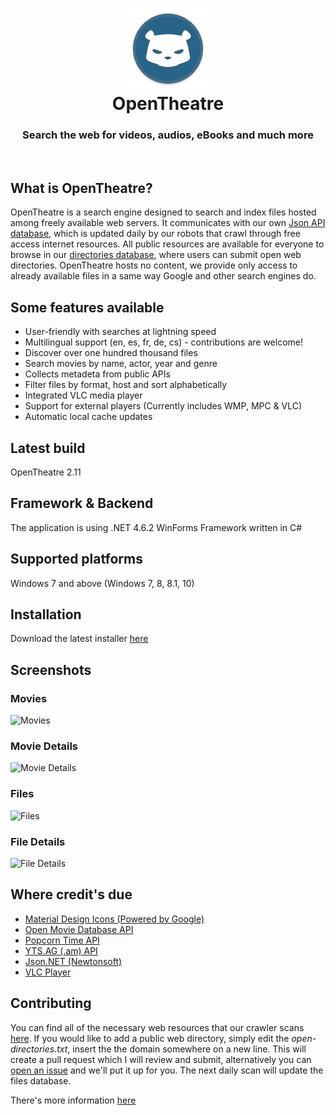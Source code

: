 <h1 align="center">
  <img src="/opentheatre/Resources/opentheatre-logo.png" height="128" width="128" alt="Logo" />
  <br />
  OpenTheatre
</h1>

<h3 align="center">Search the web for videos, audios, eBooks and much more </h3>
<div align="center">
</div>
<br />

## What is OpenTheatre?
OpenTheatre is a search engine designed to search and index files hosted among freely available web servers. It communicates with our own [Json API database](https://dropbox.com/sh/bqb14ty282xm9xi/AACeniqYjhq2auw3KU3oNW2Fa?dl=0), which is updated daily by our robots that crawl through free access internet resources. All public resources are available for everyone to browse in our [directories database](https://github.com/invu/opentheatre/tree/master/api), where users can submit open web directories. OpenTheatre hosts no content, we provide only access to already available files in a same way Google and other search engines do.

## Some features available
- User-friendly with searches at lightning speed
- Multilingual support (en, es, fr, de, cs) - contributions are welcome!
- Discover over one hundred thousand files
- Search movies by name, actor, year and genre
- Collects metadeta from public APIs
- Filter files by format, host and sort alphabetically
- Integrated VLC media player 
- Support for external players (Currently includes WMP, MPC & VLC)
- Automatic local cache updates

## Latest build
OpenTheatre 2.11

## Framework & Backend
The application is using .NET 4.6.2 WinForms Framework written in C#

## Supported platforms
Windows 7 and above (Windows 7, 8, 8.1, 10)

## Installation
Download the latest installer [here](https://github.com/invu/opentheatre-app/releases/download/0.2.11.0/OpenTheatreInstaller.exe)

## Screenshots
### Movies
![Movies](https://raw.githubusercontent.com/invu/opentheatre-app/master/screenshots/movies.png)

### Movie Details
![Movie Details](https://raw.githubusercontent.com/invu/opentheatre-app/master/screenshots/movie%20details.png)

### Files
![Files](https://raw.githubusercontent.com/invu/opentheatre-app/master/screenshots/files.png)

### File Details
![File Details](https://raw.githubusercontent.com/invu/opentheatre-app/master/screenshots/file%20details.png)

## Where credit's due
- [Material Design Icons (Powered by Google)](https://materialdesignicons.com/)
- [Open Movie Database API](https://omdbapi.com)
- [Popcorn Time API](https://popcorntime.sh/)
- [YTS.AG (.am) API](https://yts.am/)
- [Json.NET (Newtonsoft)](https://newtonsoft.com/json)
- [VLC Player](https://videolan.org/vlc/)

## Contributing
You can find all of the necessary web resources that our crawler scans [here](https://github.com/invu/opentheatre/tree/master/api). If you would like to add a public web directory, simply edit the *open-directories.txt*, insert the the domain somewhere on a new line. This will create a pull request which I will review and submit, alternatively you can [open an issue](https://github.com/invu/opentheatre/issues/new) and we'll put it up for you. The next daily scan will update the files database.

There's more information [here](https://github.com/invu/opentheatre/tree/master/api)
